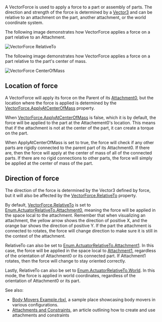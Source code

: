 A VectorForce is used to apply a force to a part or assembly of parts. The
direction and strength of the force is determined by a [Vector3](https://developer.roblox.com/en-us/api-reference/datatype/Vector3) and
can be relative to an attachment on the part, another attachment, or the world
coordinate system.

The following image demonstrates how VectorForce applies a force on a part
relative to an Attachment.

![VectorForce RelativeTo][1]

The following image demonstrates how VectorForce applies a force on a part
relative to the part's center of mass.

![VectorForce CenterOfMass][2]

## Location of force

A VectorForce will apply its force on the Parent of its
[Attachment0](https://create.roblox.com/docs/reference/engine/classes/Constraint#Attachment0), but the location where the force is
applied is determined by the [VectorForce.ApplyAtCenterOfMass](https://create.roblox.com/docs/reference/engine/classes/VectorForce#ApplyAtCenterOfMass) property.

When [VectorForce.ApplyAtCenterOfMass](https://create.roblox.com/docs/reference/engine/classes/VectorForce#ApplyAtCenterOfMass) is false, which it is by default, the
force will be applied to the part at the Attachement0's location. This means
that if the attachment is not at the center of the part, it can create a
torque on the part.

When ApplyAtCenterOfMass is set to true, the force will check if any other
parts are rigidly connected to the parent part of its Attachment0. If there
are, then the force will apply at the center of mass of all of the connected
parts. If there are no rigid connections to other parts, the force will simply
be applied at the center of mass of the part.

## Direction of force

The direction of the force is determined by the Vector3 defined by force, but
it will also be affected by the [VectorForce.RelativeTo](https://create.roblox.com/docs/reference/engine/classes/VectorForce#RelativeTo) property.

By default, [VectorForce.RelativeTo](https://create.roblox.com/docs/reference/engine/classes/VectorForce#RelativeTo) is set to
[Enum.ActuatorRelativeTo.Attachment0](https://developer.roblox.com/en-us/api-reference/enum/ActuatorRelativeTo), meaning the
force will be applied in the space local to the attachment. Remember that when
visualizing an attachment, the yellow arrow shows the direction of positive X,
and the orange bar shows the direction of positive Y. If the part the
attachment is connected to rotates, the force will change direction to make
sure it is still in the context of the attachment.

RelativeTo can also be set to
[Enum.ActuatorRelativeTo.Attachment1](https://developer.roblox.com/en-us/api-reference/enum/ActuatorRelativeTo). In this case,
the force will be applied in the space local to
[Attachment1](https://create.roblox.com/docs/reference/engine/classes/Constraint#Attachment1), regardless of the orientation of
Attachment0 or its connected part. If Attachment1 rotates, then the force will
change to stay oriented correctly.

Lastly, RelativeTo can also be set to
[Enum.ActuatorRelativeTo.World](https://developer.roblox.com/en-us/api-reference/enum/ActuatorRelativeTo). In this mode, the
force is applied in world coordinates, regardless of the orientation of
Attachment0 or its part.

See also:

- [Body Movers Example.rbxl][3], a sample place showcasing body movers in
  various configurations.
- [Attachments and Constraints][4], an article outlining how to create and use
  attachments and constraints

[1]: https://prod.docsiteassets.roblox.com/assets/bltacb3e3255384a7b4/VectorForceRelativeTo3.gif
[2]: https://prod.docsiteassets.roblox.com/assets/bltcdb637c5a4b55ef3/VectorForceCenterOfMass.gif
[3]:
  https://doy2mn9upadnk.cloudfront.net/uploads/default/original/3X/e/1/e17a844750802035b24f68ddcbd83f6312b8f1d6.rbxl
[4]: https://developer.roblox.com/articles/Constraints
